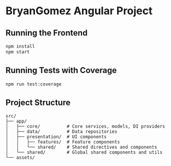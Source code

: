 # BryanGomez Angular Project

## Running the Frontend
```bash
npm install
npm start
```

## Running Tests with Coverage
```bash
npm run test:coverage
```

## Project Structure
```
src/
├── app/
│   ├── core/          # Core services, models, DI providers
│   ├── data/          # Data repositories 
│   ├── presentation/  # UI components
│   │   ├── features/  # Feature components
│   │   └── shared/    # Shared directives and components
│   └── shared/        # Global shared components and utils
└── assets/
``` 